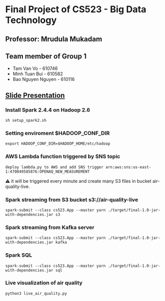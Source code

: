 # Final Project of CS523 - Big Data Technology

## Professor: Mrudula Mukadam
## Team member of Group 1
* Tam Van Vo - 610746
* Minh Tuan Bui - 610582
* Bao Nguyen Nguyen - 610116

## [Slide Presentation](https://onedrive.live.com/view.aspx?resid=35EA824A9571A24D!418)

### Install Spark 2.4.4 on Hadoop 2.6
```
sh setup_spark2.sh
```

### Setting enviroment $HADOOP_CONF_DIR
```
export HADOOP_CONF_DIR=$HADOOP_HOME/etc/hadoop
```
### AWS Lambda function triggered by SNS topic

```
deploy lambda.py to AWS and add SNS trigger arn:aws:sns:us-east-1:470049585876:OPENAQ_NEW_MEASUREMENT 
```
:warning: it will be triggered every minute and create many S3 files in bucket air-quality-live.


### Spark streaming from S3 bucket s3://air-quality-live
```
spark-submit --class cs523.App --master yarn ./target/final-1.0-jar-with-dependencies.jar s3
```

### Spark streaming from Kafka server
```
spark-submit --class cs523.App --master yarn ./target/final-1.0-jar-with-dependencies.jar kafka
```

### Spark SQL
```
spark-submit --class cs523.App --master yarn ./target/final-1.0-jar-with-dependencies.jar sql
```

### Live visualization of air quality
```
python3 live_air_quality.py
```
